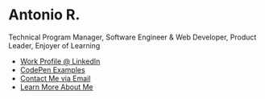 # Antonio R.

Technical Program Manager, Software Engineer & Web Developer, Product Leader, Enjoyer of Learning

- [Work Profile @ LinkedIn](https://www.linkedin.com/in/antoniwan/)
- [CodePen Examples](https://codepen.io/antoniwan/#)
- [Contact Me via Email](mailto:antonio@builds.software)
- [Learn More About Me](https://antoniorodriguez.us/about-me)
